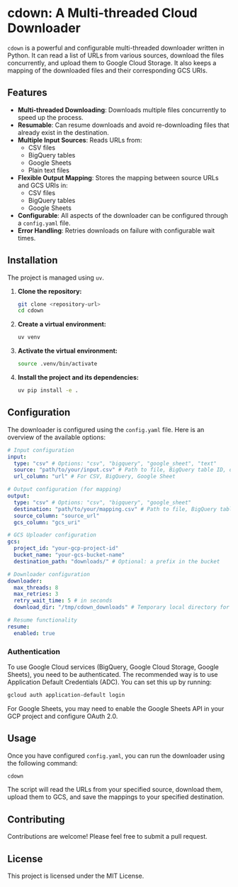 # cdown: A Multi-threaded Cloud Downloader

`cdown` is a powerful and configurable multi-threaded downloader written in Python. It can read a list of URLs from various sources, download the files concurrently, and upload them to Google Cloud Storage. It also keeps a mapping of the downloaded files and their corresponding GCS URIs.

## Features

*   **Multi-threaded Downloading**: Downloads multiple files concurrently to speed up the process.
*   **Resumable**: Can resume downloads and avoid re-downloading files that already exist in the destination.
*   **Multiple Input Sources**: Reads URLs from:
    *   CSV files
    *   BigQuery tables
    *   Google Sheets
    *   Plain text files
*   **Flexible Output Mapping**: Stores the mapping between source URLs and GCS URIs in:
    *   CSV files
    *   BigQuery tables
    *   Google Sheets
*   **Configurable**: All aspects of the downloader can be configured through a `config.yaml` file.
*   **Error Handling**: Retries downloads on failure with configurable wait times.

## Installation

The project is managed using `uv`.

1.  **Clone the repository:**
    ```bash
    git clone <repository-url>
    cd cdown
    ```

2.  **Create a virtual environment:**
    ```bash
    uv venv
    ```

3.  **Activate the virtual environment:**
    ```bash
    source .venv/bin/activate
    ```

4.  **Install the project and its dependencies:**
    ```bash
    uv pip install -e .
    ```

## Configuration

The downloader is configured using the `config.yaml` file. Here is an overview of the available options:

```yaml
# Input configuration
input:
  type: "csv" # Options: "csv", "bigquery", "google_sheet", "text"
  source: "path/to/your/input.csv" # Path to file, BigQuery table ID, or Google Sheet name
  url_column: "url" # For CSV, BigQuery, Google Sheet

# Output configuration (for mapping)
output:
  type: "csv" # Options: "csv", "bigquery", "google_sheet"
  destination: "path/to/your/mapping.csv" # Path to file, BigQuery table ID, or Google Sheet name
  source_column: "source_url"
  gcs_column: "gcs_uri"

# GCS Uploader configuration
gcs:
  project_id: "your-gcp-project-id"
  bucket_name: "your-gcs-bucket-name"
  destination_path: "downloads/" # Optional: a prefix in the bucket

# Downloader configuration
downloader:
  max_threads: 8
  max_retries: 3
  retry_wait_time: 5 # in seconds
  download_dir: "/tmp/cdown_downloads" # Temporary local directory for downloads

# Resume functionality
resume:
  enabled: true
```

### Authentication

To use Google Cloud services (BigQuery, Google Cloud Storage, Google Sheets), you need to be authenticated. The recommended way is to use Application Default Credentials (ADC). You can set this up by running:

```bash
gcloud auth application-default login
```

For Google Sheets, you may need to enable the Google Sheets API in your GCP project and configure OAuth 2.0.

## Usage

Once you have configured `config.yaml`, you can run the downloader using the following command:

```bash
cdown
```

The script will read the URLs from your specified source, download them, upload them to GCS, and save the mappings to your specified destination.

## Contributing

Contributions are welcome! Please feel free to submit a pull request.

## License

This project is licensed under the MIT License.
